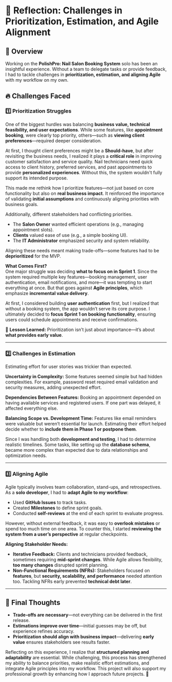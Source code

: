 # 📝 Reflection: Challenges in Prioritization, Estimation, and Agile Alignment  

## 📌 Overview  
Working on the **PolishPro: Nail Salon Booking System** solo has been an insightful experience. Without a team to delegate tasks or provide feedback, I had to tackle challenges in **prioritization, estimation, and aligning Agile** with my workflow on my own.  

## 🔥 Challenges Faced  

### 1️⃣ **Prioritization Struggles**  
One of the biggest hurdles was balancing **business value, technical feasibility, and user expectations**. While some features, like **appointment booking**, were clearly top priority, others—such as **viewing client preferences**—required deeper consideration.  

At first, I thought client preferences might be a **Should-have**, but after revisiting the business needs, I realized it plays a **critical role** in improving customer satisfaction and service quality. Nail technicians need quick access to client history, preferred services, and past appointments to provide **personalized experiences**. Without this, the system wouldn't fully support its intended purpose.  

This made me rethink how I prioritize features—not just based on core functionality but also on **real business impact**. It reinforced the importance of validating **initial assumptions** and continuously aligning priorities with business goals.  


Additionally, different stakeholders had conflicting priorities.  
- The **Salon Owner** wanted efficient operations (e.g., managing appointment slots).  
- **Clients** valued ease of use (e.g., a simple booking UI).  
- The **IT Administrator** emphasized security and system reliability.  

Aligning these needs meant making trade-offs—some features had to be **deprioritized** for the MVP.  

**What Comes First?**  
One major struggle was deciding **what to focus on in Sprint 1**. Since the system required multiple key features—booking management, user authentication, email notifications, and more—it was tempting to start everything at once. But that goes against **Agile principles**, which emphasize **incremental value delivery**.  

At first, I considered building **user authentication** first, but I realized that without a booking system, the app wouldn’t serve its core purpose. I ultimately decided to **focus Sprint 1 on booking functionality**, ensuring users could schedule appointments and receive confirmations.  

📝 **Lesson Learned:** Prioritization isn’t just about importance—it’s about **what provides early value**.  

---

### 2️⃣ **Challenges in Estimation**  
Estimating effort for user stories was trickier than expected.  

**Uncertainty in Complexity:** Some features seemed simple but had hidden complexities. For example, password reset required email validation and security measures, adding unexpected effort.  

**Dependencies Between Features:** Booking an appointment depended on having available services and registered users. If one part was delayed, it affected everything else.  

**Balancing Scope vs. Development Time:** Features like email reminders were valuable but weren’t essential for launch. Estimating their effort helped decide whether to **include them in Phase 1 or postpone them**.  

Since I was handling both **development and testing**, I had to determine realistic timelines. Some tasks, like setting up the **database schema**, became more complex than expected due to data relationships and optimization needs.  

---

### 3️⃣ **Aligning Agile**  
Agile typically involves team collaboration, stand-ups, and retrospectives. As a **solo developer**, I had to **adapt Agile to my workflow**:  

- Used **GitHub Issues** to track tasks.  
- Created **Milestones** to define sprint goals.  
- Conducted **self-reviews** at the end of each sprint to evaluate progress.  

However, without external feedback, it was easy to **overlook mistakes** or spend too much time on one area. To counter this, I started **reviewing the system from a user’s perspective** at regular checkpoints.  

**Aligning Stakeholder Needs:**  
- **Iterative Feedback:** Clients and technicians provided feedback, sometimes requiring **mid-sprint changes**. While Agile allows flexibility, **too many changes** disrupted sprint planning.  
- **Non-Functional Requirements (NFRs):** Stakeholders focused on **features**, but **security, scalability, and performance** needed attention too. Tackling NFRs early prevented **technical debt later**.  

---
## 🎯 **Final Thoughts**  
- **Trade-offs are necessary**—not everything can be delivered in the first release.  
- **Estimations improve over time**—initial guesses may be off, but experience refines accuracy.  
- **Prioritization should align with business impact**—delivering **early value** ensures stakeholders see results faster.  

 Reflecting on this experience, I realize that **structured planning and adaptability** are essential. While challenging, this process has strengthened my ability to balance priorities, make realistic effort estimations, and integrate Agile principles into my workflow. This project will also support my professional growth by enhancing how I approach future projects. 🚀
